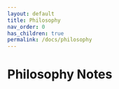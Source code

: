 ```yaml
---
layout: default
title: Philosophy
nav_order: 0
has_children: true
permalink: /docs/philosophy
---
```


# Philosophy Notes

<!-- The Underappreciated Discipline
{: .fs-6 .fw-300 } -->
